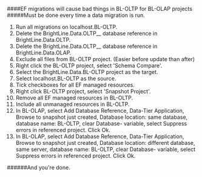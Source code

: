 ####EF migrations will cause bad things in BL-OLTP for BL-OLAP projects
#####Must be done every time a data migration is run.

1.  Run all migrations on localhost.BL-OLTP.
1.  Delete the BrightLine.Data.OLTP_<date>_<time> database reference in BrightLine.Data.OLTP.
1.  Delete the BrightLine.Data.OLTP_<date>_<time> database reference in BrightLine.Data.OLAP.
1.  Exclude all files from BL-OLTP project. (Easier before update than after)
1.  Right click the BL-OLTP project, select 'Schema Compare'.
1.  Select the BrightLine.Data.BL-OLTP project as the target.
1.  Select localhost.BL-OLTP as the source.
1.  Tick checkboxes for all EF managed resources.
1.  Right click BL-OLTP project, select 'Snapshot Project'.
1.  Remove all EF managed resources in BL-OLTP.
1.  Include all unmanaged resources in BL-OLTP.
1.  In BL-OLAP, select Add Database Reference, Data-Tier Application, Browse to snapshot just created, Database location: same database, database name: BL-OLTP,  clear Database- variable, select Suppress errors in referenced project. Click Ok.
1.  In BL-OLAP, select Add Database Reference, Data-Tier Application, Browse to snapshot just created, Database location: different database, same server, database name: BL-OLTP,  clear Database- variable, select Suppress errors in referenced project. Click Ok.

######And you're done.